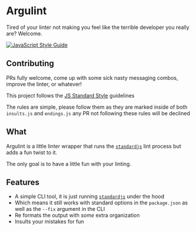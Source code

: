 # Argulint
Tired of your linter not making you feel like the terrible developer you really are? Welcome.

[![JavaScript Style Guide](https://cdn.rawgit.com/standard/standard/master/badge.svg)](https://github.com/standard/standard)

## Contributing

PRs fully welcome, come up with some sick nasty messaging combos, improve the linter, or whatever!

This project follows the [JS Standard Style](https://standardjs.com/) guidelines

The rules are simple, please follow them as they are marked inside of both `insults.js` and `endings.js` any PR not following these rules will be declined

## What

Argulint is a little linter wrapper that runs the [`standardjs`](https://standardjs.com/) lint process but adds a fun twist to it.

The only goal is to have a little fun with your linting.

## Features

- A simple CLI tool, it is just running [`standardjs`](https://standardjs.com/) under the hood
- Which means it still works with standard options in the `package.json` as well as the `--fix` argument in the CLI
- Re formats the output with _some_ extra organization
- Insults your mistakes for fun
